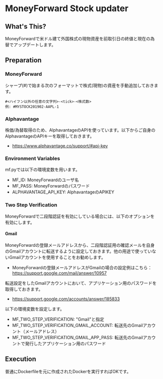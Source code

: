 # MoneyForward Stock updater
## What's This?
MoneyForwardで米ドル建て外国株式の現物資産を前取引日の終値と現在の為替でアップデートします。

## Preparation
### MoneyForward
シャープ(#)で始まる次のフォーマットで株式(現物)の資産を手動追加しておきます。

```
#<ハイフン以外の任意の文字列>-<tick>-<株式数>
例: #MYSTOCK201902-AAPL-1
```

### Alphavantage
株価/為替取得のため、AlphavantageのAPIを使っています。以下からご自身のAlphavantageのAPIキーを取得しておきます。
- https://www.alphavantage.co/support/#api-key

### Environment Variables
mf.pyでは以下の環境変数を用います。
- MF_ID: MoneyForwardのユーザ名
- MF_PASS: MoneyForwardのパスワード
- ALPHAVANTAGE_API_KEY: AlphavantageのAPIKEY

### Two Step Verification
MoneyForwardで二段階認証を有効にしている場合には、以下のオプションを有効にします。

#### Gmail
MoneyForwardの登録メールアドレスから、二段階認証用の確認メールを自身のGmailアカウントに転送するように設定しておきます。他の用途で使っていないGmailアカウントを使用することをお勧めします。
- MoneyForwardの登録メールアドレスがGmailの場合の設定例はこちら： https://support.google.com/mail/answer/10957

転送設定をしたGmailアカウントにおいて、アプリケーション用のパスワードを取得しておきます。
- https://support.google.com/accounts/answer/185833

以下の環境変数を設定します。
- MF_TWO_STEP_VERIFICATION: "Gmail"と指定
- MF_TWO_STEP_VERIFICATION_GMAIL_ACCOUNT: 転送先のGmailアカウント（メールアドレス）
- MF_TWO_STEP_VERIFICATION_GMAIL_APP_PASS: 転送先のGmailアカウントで発行したアプリケーション用のパスワード

## Execution
普通にDockerfileを元に作成されたDockerを実行すればOKです。
